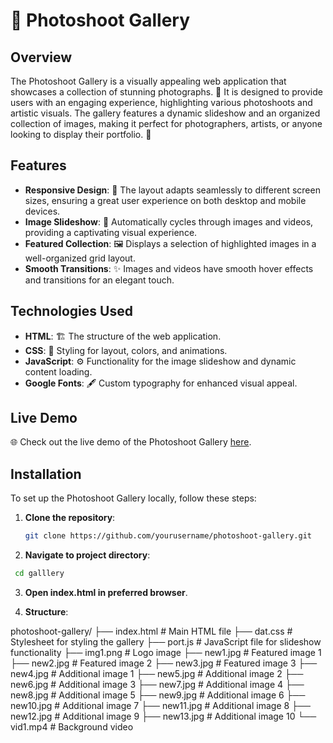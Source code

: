 # 📸 Photoshoot Gallery

## Overview

The Photoshoot Gallery is a visually appealing web application that showcases a collection of stunning photographs. 🌟 It is designed to provide users with an engaging experience, highlighting various photoshoots and artistic visuals. The gallery features a dynamic slideshow and an organized collection of images, making it perfect for photographers, artists, or anyone looking to display their portfolio. 🎨

## Features

- **Responsive Design**: 📱 The layout adapts seamlessly to different screen sizes, ensuring a great user experience on both desktop and mobile devices.
- **Image Slideshow**: 🔄 Automatically cycles through images and videos, providing a captivating visual experience.
- **Featured Collection**: 🖼️ Displays a selection of highlighted images in a well-organized grid layout.
- **Smooth Transitions**: ✨ Images and videos have smooth hover effects and transitions for an elegant touch.

## Technologies Used

- **HTML**: 🏗️ The structure of the web application.
- **CSS**: 🎨 Styling for layout, colors, and animations.
- **JavaScript**: ⚙️ Functionality for the image slideshow and dynamic content loading.
- **Google Fonts**: 🖋️ Custom typography for enhanced visual appeal.

## Live Demo

🌐 Check out the live demo of the Photoshoot Gallery [here](https://galleryxphotoze.netlify.app/).

## Installation

To set up the Photoshoot Gallery locally, follow these steps:

1. **Clone the repository**:

   ```bash
   git clone https://github.com/yourusername/photoshoot-gallery.git

   ```

2. **Navigate to project directory**:

```bash
 cd galllery
```

3. **Open index.html in preferred browser**.

4. **Structure**:

photoshoot-gallery/
├── index.html # Main HTML file
├── dat.css # Stylesheet for styling the gallery
├── port.js # JavaScript file for slideshow functionality
├── img1.png # Logo image
├── new1.jpg # Featured image 1
├── new2.jpg # Featured image 2
├── new3.jpg # Featured image 3
├── new4.jpg # Additional image 1
├── new5.jpg # Additional image 2
├── new6.jpg # Additional image 3
├── new7.jpg # Additional image 4
├── new8.jpg # Additional image 5
├── new9.jpg # Additional image 6
├── new10.jpg # Additional image 7
├── new11.jpg # Additional image 8
├── new12.jpg # Additional image 9
├── new13.jpg # Additional image 10
└── vid1.mp4 # Background video
